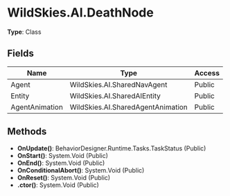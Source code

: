 ﻿# WildSkies.AI.DeathNode

**Type**: Class

## Fields

| Name | Type | Access |
|------|------|--------|
| Agent | WildSkies.AI.SharedNavAgent | Public |
| Entity | WildSkies.AI.SharedAIEntity | Public |
| AgentAnimation | WildSkies.AI.SharedAgentAnimation | Public |

## Methods

- **OnUpdate()**: BehaviorDesigner.Runtime.Tasks.TaskStatus (Public)
- **OnStart()**: System.Void (Public)
- **OnEnd()**: System.Void (Public)
- **OnConditionalAbort()**: System.Void (Public)
- **OnReset()**: System.Void (Public)
- **.ctor()**: System.Void (Public)


